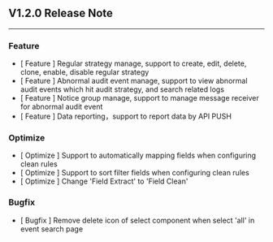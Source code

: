 ## V1.2.0 Release Note

---

### Feature

- [ Feature ]  Regular strategy manage, support to create, edit, delete, clone, enable, disable regular strategy
- [ Feature ]  Abnormal audit event manage, support to view abnormal audit events which hit audit strategy, and search related logs
- [ Feature ]  Notice group manage, support to manage message receiver for abnormal audit event
- [ Feature ]  Data reporting，support to report data by API PUSH

### Optimize

- [ Optimize ] Support to automatically mapping fields when configuring clean rules
- [ Optimize ] Support to sort filter fields when configuring clean rules
- [ Optimize ] Change 'Field Extract' to 'Field Clean'

### Bugfix

- [ Bugfix ] Remove delete icon of select component when select 'all' in event search page
